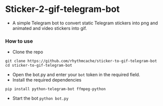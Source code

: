 # Sticker-2-gif-telegram-bot
 - A simple Telegram bot to convert static Telegram stickers into png and animated and video stickers into gif.



### How to use
- Clone the repo
```
git clone https://github.com/rhythmcache/sticker-to-gif-telegram-bot
cd sticker-to-gif-telegram-bot
```
- Open the bot.py and enter your `bot` token in the required field.
- Install the required dependencies
```
pip install python-telegram-bot ffmpeg-python
```
- Start the bot `python bot.py`
